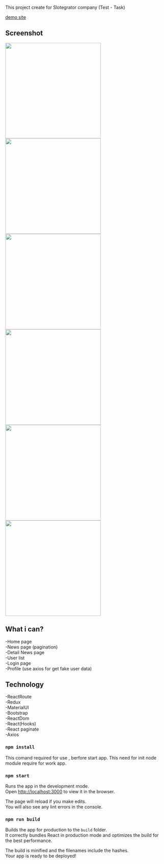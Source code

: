 This project create for Slotegrator company (Test - Task) 

[demo site](http://slotegrator.ruvem.ru/)

## Screenshot
<p float="left">
<img src="https://i.ibb.co/vV5RkDG/2020-10-08-21-23-12.png" width=300>
<img src="https://i.ibb.co/bXQXfP4/2020-10-08-21-22-58.png" width=300>
<img src="https://i.ibb.co/TW0Bnmz/2020-10-08-21-22-47.png" width=300>
<img src="https://i.ibb.co/27gCP0N/2020-10-08-21-22-54.png" width=300>
<img src="https://i.ibb.co/WPpcbdJ/2020-10-08-21-22-42.png" width=300>
<img src="https://i.ibb.co/Sfw2RXS/2020-10-08-21-22-14.png" width=300>
</p>

## What i can?
-Home page <br/>
-News page (pagination) <br/>
-Detail News page <br/>
-User list <br/>
-Login page <br/>
-Profile (use axios for get fake user data) <br/>


## Technology

-ReactRoute <br/>
-Redux <br/>
-MaterialUI  <br/>
-Bootstrap <br/>
-ReactDom <br/>
-React(Hooks) <br/>
-React paginate <br/>
-Axios <br/>

### `npm install`

This comand required for use , berfore start app. This need for init node module require for work app.



### `npm start`

Runs the app in the development mode.<br />
Open [http://localhost:3000](http://localhost:3000) to view it in the browser.

The page will reload if you make edits.<br />
You will also see any lint errors in the console.

### `npm run build`

Builds the app for production to the `build` folder.<br />
It correctly bundles React in production mode and optimizes the build for the best performance.

The build is minified and the filenames include the hashes.<br />
Your app is ready to be deployed!

